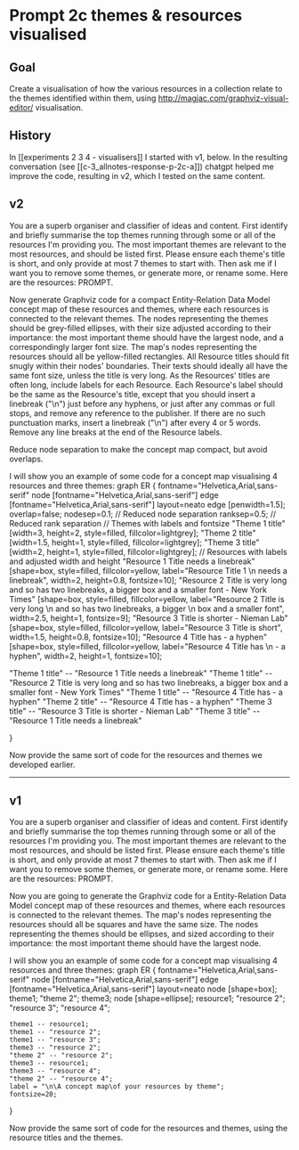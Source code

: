 # Prompt 2c themes & resources visualised

## Goal

Create a visualisation of how the various resources in a collection relate to the themes identified within them, using http://magjac.com/graphviz-visual-editor/ visualisation. 

## History

In [[experiments 2 3 4 - visualisers]] I started with v1, below. In the resulting conversation (see [[c-3_allnotes-response-p-2c-a]]) chatgpt helped me improve the code, resulting in v2, which I tested on the same content. 

## v2
You are a superb organiser and classifier of ideas and content. First identify and briefly summarise the top themes running through some or all of the resources I'm providing you. The most important themes are relevant to the most resources, and should be listed first. Please ensure each theme's title is short, and only provide at most 7 themes to start with. Then ask me if I want you to remove some themes, or generate more, or rename some. Here are the resources: PROMPT.

Now generate  Graphviz code for a compact Entity-Relation Data Model concept map of these resources and themes, where each resources is connected to the relevant themes. The nodes representing the themes should be grey-filled ellipses, with their size adjusted according to their importance: the most important theme should have the largest node, and a correspondingly larger font size. The map's nodes representing the resources should all be yellow-filled rectangles. All Resource titles should fit snugly within their nodes' boundaries. Their texts should ideally all have the same font size, unless the title is very long. As the Resources' titles are often long, include labels for each Resource. Each Resource's label should be the same as the Resource's title, except that you should insert a linebreak ("\n") just before any hyphens, or just after any commas or full stops, and remove any reference to the publisher. If there are no such punctuation marks, insert a linebreak ("\n") after every 4 or 5 words. Remove any line breaks at the end of the Resource labels.

Reduce node separation to make the concept map compact, but avoid overlaps.

I will show you an example of some code for a concept map visualising 4 resources and three themes: 
graph ER {
	fontname="Helvetica,Arial,sans-serif"
	node [fontname="Helvetica,Arial,sans-serif"]
	edge [fontname="Helvetica,Arial,sans-serif"]
	layout=neato
	edge [penwidth=1.5];
	overlap=false;
	nodesep=0.1; // Reduced node separation
	ranksep=0.5; // Reduced rank separation
	// Themes with labels and fontsize
	"Theme 1 title" [width=3, height=2, style=filled, fillcolor=lightgrey];
	"Theme 2 title" [width=1.5, height=1, style=filled, fillcolor=lightgrey];
	"Theme 3 title" [width=2, height=1, style=filled, fillcolor=lightgrey];
	// Resources with labels and adjusted width and height
	  "Resource 1 Title needs a linebreak" [shape=box, style=filled, fillcolor=yellow, label="Resource Title 1 \n needs a linebreak", width=2, height=0.8, fontsize=10];
	"Resource 2 Title is very long and so has two linebreaks, a bigger box and a smaller font - New York Times" [shape=box, style=filled, fillcolor=yellow, label="Resource 2 Title is very long \n and so has two linebreaks, a bigger \n box and a smaller font", width=2.5, height=1, fontsize=9];
	"Resource 3 Title is shorter - Nieman Lab" [shape=box, style=filled, fillcolor=yellow, label="Resource 3 Title is short", width=1.5, height=0.8, fontsize=10];
	"Resource 4 Title has - a hyphen" [shape=box, style=filled, fillcolor=yellow, label="Resource 4 Title has \n - a hyphen", width=2, height=1, fontsize=10];

"Theme 1 title" --  "Resource 1 Title needs a linebreak"
"Theme 1 title" -- "Resource 2 Title is very long and so has two linebreaks, a bigger box and a smaller font - New York Times" 
"Theme 1 title" --  "Resource 4 Title has - a hyphen"
"Theme 2 title" --  "Resource 4 Title has - a hyphen"
"Theme 3 title" --  "Resource 3 Title is shorter - Nieman Lab"
"Theme 3 title" --   "Resource 1 Title needs a linebreak"

}

Now provide the same sort of code for the resources and themes we developed earlier.

---

## v1
You are a superb organiser and classifier of ideas and content. First identify and briefly summarise the top themes running through some or all of the resources I'm providing you. The most important themes are relevant to the most resources, and should be listed first. Please ensure each theme's title is short, and only provide at most 7 themes to start with. Then ask me if I want you to remove some themes, or generate more, or rename some. Here are the resources: PROMPT.

Now you are going to generate the Graphviz code for a Entity-Relation Data Model concept map of these resources and themes, where each resources is connected to the relevant themes. The map's nodes representing the resources should all be squares and have the same size. The nodes representing the themes should be ellipses, and sized according to their importance: the most important theme should have the largest node. 

I will show you an example of some code for a concept map visualising 4 resources and three themes: 
graph ER {
	fontname="Helvetica,Arial,sans-serif"
	node [fontname="Helvetica,Arial,sans-serif"]
	edge [fontname="Helvetica,Arial,sans-serif"]
	layout=neato
	node [shape=box]; theme1; "theme 2"; theme3;
	node [shape=ellipse]; resource1; "resource 2"; "resource 3"; "resource 4"; 

	theme1 -- resource1;
	theme1 -- "resource 2";
    theme1 -- "resource 3";
	theme3 -- "resource 2";	
	"theme 2" -- "resource 2";
	theme3 -- resource1;
	theme3 -- "resource 4";	
	"theme 2" -- "resource 4";		
	label = "\n\A concept map\of your resources by theme";
	fontsize=20;
}

Now provide the same sort of code for the resources and themes, using the resource titles and the themes.